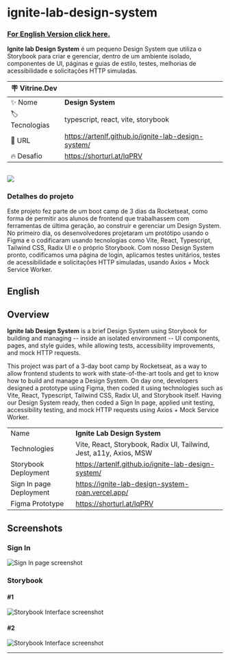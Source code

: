 # ignite-lab-design-system

### [For English Version click here.](#English)

**Ignite lab Design System** é um pequeno Design System que utiliza o Storybook para criar e gerenciar, dentro de um ambiente isolado, componentes de UI, páginas e guias de estilo, testes, melhorias de acessibilidade e solicitações HTTP simuladas.

| :placard: Vitrine.Dev |     |
| -------------  | --- |
| :sparkles: Nome        | **Design System**
| :label: Tecnologias | typescript, react, vite, storybook
| :rocket: URL         | https://artenlf.github.io/ignite-lab-design-system/
| :fire: Desafio     | https://shorturl.at/lqPRV

![](https://i.imgur.com/6unY5rf.png#vitrinedev)
---

### Detalhes do projeto
Este projeto fez parte de um boot camp de 3 dias da Rocketseat, como forma de permitir aos alunos de frontend que trabalhassem com ferramentas de última geração, ao construir e gerenciar um Design System. No primeiro dia, os desenvolvedores projetaram um protótipo usando o Figma e o codificaram usando tecnologias como Vite, React, Typescript, Tailwind CSS, Radix UI e o próprio Storybook. Com nosso Design System pronto, codificamos uma página de login, aplicamos testes unitários, testes de acessibilidade e solicitações HTTP simuladas, usando Axios + Mock Service Worker.

## English

## Overview

**Ignite lab Design System** is a brief Design System using Storybook for building and managing -- inside an isolated environment -- UI components, pages, and style guides, while allowing tests, accessibility improvements, and mock HTTP requests.

This project was part of a 3-day boot camp by Rocketseat, as a way to allow frontend students to work with state-of-the-art tools and get to know how to build and manage a Design System. On day one, developers designed a prototype using Figma, then coded it using technologies such as Vite, React, Typescript, Tailwind CSS, Radix UI, and Storybook itself. Having our Design System ready, then coded a Sign In page, applied unit testing, accessibility testing, and mock HTTP requests using Axios + Mock Service Worker.

<!-- prettier-ignore -->
|  |     |
| ------------- | --- |
| Name        | **Ignite Lab Design System** |
| Technologies | Vite, React, Storybook, Radix UI, Tailwind, Jest, a11y, Axios, MSW |
| Storybook Deployment | https://artenlf.github.io/ignite-lab-design-system/ |
| Sign In page Deployment | https://ignite-lab-design-system-roan.vercel.app/ |
| Figma Prototype      | https://shorturl.at/lqPRV  |

## Screenshots

### Sign In

![Sign In page screenshot](https://i.imgur.com/Idi3uxs.png)

### Storybook

#### #1

![Storybook Interface screenshot](https://i.imgur.com/6unY5rf.png)

#### #2

![Storybook Interface screenshot](https://i.imgur.com/dvskF1N.png)

---
